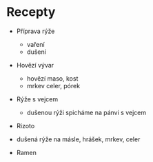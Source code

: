# Recepty

- Příprava rýže
  - vaření
  - dušení
- Hovězí vývar
  - hovězí maso, kost
  - mrkev celer, pórek
- Rýže s vejcem
  - dušenou rýži spicháme na pánvi s vejcem
- Rizoto
- dušená rýže na másle, hrášek, mrkev, celer

- Ramen
